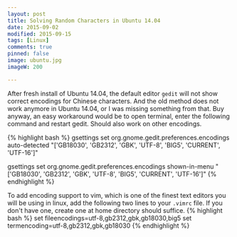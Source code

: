 ```yaml
---
layout: post
title: Solving Random Characters in Ubuntu 14.04
date: 2015-09-02
modified: 2015-09-15
tags: [Linux]
comments: true
pinned: false
image: ubuntu.jpg
imageW: 200

---
```


After fresh install of Ubuntu 14.04, the default editor `gedit` will not show correct encodings for Chinese characters. And the old method does not work anymore in Ubuntu 14.04, or I was missing something from that. Buy anyway, an easy workaround would be to open terminal, enter the following command and restart gedit. Should also work on other encodings. 

{% highlight bash %}
gsettings set org.gnome.gedit.preferences.encodings auto-detected "['GB18030', 'GB2312', 'GBK', 'UTF-8', 'BIG5', 'CURRENT', 'UTF-16']"

gsettings set org.gnome.gedit.preferences.encodings shown-in-menu "['GB18030', 'GB2312', 'GBK', 'UTF-8', 'BIG5', 'CURRENT', 'UTF-16']"
{% endhighlight %}

To add encoding support to vim, which is one of the finest text editors you will be using in linux, add the following two lines to your `.vimrc` file. If you don't have one, create one at home directory should suffice. 
{% highlight bash %}
set fileencodings=utf-8,gb2312,gbk,gb18030,big5
set termencoding=utf-8,gb2312,gbk,gb18030
{% endhighlight %}
